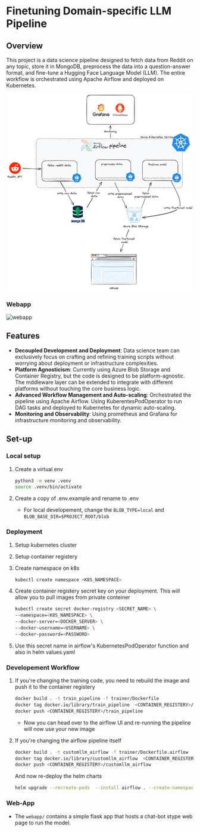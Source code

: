 # Finetuning Domain-specific LLM Pipeline

## Overview

This project is a data science pipeline designed to fetch data from Reddit on any topic, store it in MongoDB, preprocess the data into a question-answer format, and fine-tune a Hugging Face Language Model (LLM). The entire workflow is orchestrated using Apache Airflow and deployed on Kubernetes.

![image info](https://github.com/kaushil24/llm-finetune-pipeline/blob/main/media/workflow-compress.png?raw=true)

### Webapp
![webapp](https://github.com/kaushil24/llm-finetune-pipeline/blob/626b4e4128e2bc4c3db65ca67bf0f813f730e1c0/media/Recorder.gif)

## Features

* **Decoupled Development and Deployment**: Data science team can exclusively focus on crafting and refining training scripts without worrying about deployment or infrastructure complexities.
* **Platform Agnosticism**: Currently using Azure Blob Storage and Container Registry, but the code is designed to be platform-agnostic. The mddleware layer can be extended to integrate with different platforms without touching the core business logic.
* **Advanced Workflow Management and Auto-scaling**: Orchestrated the pipeline using Apache Airflow. Using KuberentesPodOperator to run DAG tasks and deployed to Kubernetes for dynamic auto-scaling.
* **Monitoring and Observability**: Using prometheus and Grafana for infrastructure monitoring and observability.

## Set-up

### Local setup

1. Create a virtual env

   ```sh
   python3 -m venv .venv
   source .venv/bin/activate
   ```

2. Create a copy of .env.example and rename to .env
    * For local developement, change the `BLOB_TYPE=local` and `BLOB_BASE_DIR=$PROJECT_ROOT/blob`

### Deployment

1. Setup kubernetes cluster
2. Setup container registery
3. Create namespace on k8s

   ```sh
   kubectl create namespace <K8S_NAMESPACE>
   ```

4. Create container registery secret key on your deployment. This will allow you to pull images from private conteiner

   ```sh
   kubectl create secret docker-registry <SECRET_NAME> \ 
   --namespace=<K8S_NAMESPACE> \
   --docker-server=<DOCKER_SERVER> \
   --docker-username=<USERNAME> \
   --docker-password=<PASSWORD>
   ```

5. Use this secret name in airflow's KubernetesPodOperator function and also in helm values.yaml

### Developement Workflow

1. If you're changing the training code, you need to rebuild the image and push it to the container registery

   ```sh
   docker build . -t train_pipeline -f trainer/Dockerfile
   docker tag docker.io/library/train_pipeline  <CONTAINER_REGISTERY>/train_pipeline
   docker push <CONTAINER_REGISTERY>/train_pipeline
   ```

    * Now you can head over to the airflow UI and re-running the pipeline will now use your new image
2. If you're changing the airflow pipeline itself

   ```sh
   docker build . -t customllm_airflow -f trainer/Dockerfile.airflow
   docker tag docker.io/library/customllm_airflow  <CONTAINER_REGISTERY>/customllm_airflow
   docker push <CONTAINER_REGISTERY>/customllm_airflow
   ```

   And now re-deploy the helm charts

   ```sh
   helm upgrade --recreate-pods  --install airflow . --create-namespace  --namespace <K8S_NAMESPACE> --values values.yaml
   ```

### Web-App

* The `webapp/` contains a simple flask app that hosts a chat-bot stype web page to run the model.
